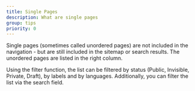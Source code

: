 ```yaml
---
title: Single Pages
description: What are single pages
group: tips
priority: 0
---
```


Single pages (sometimes called unordered pages) are not included in the navigation - 
but are still included in the sitemap or search results.
The unordered pages are listed in the right column.

Using the filter function, the list can be filtered by status (Public, Invisible, Private, Draft),
by labels and by languages. Additionally, you can filter the list via the search field.